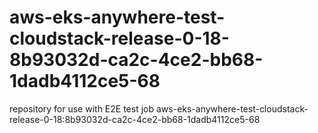 # aws-eks-anywhere-test-cloudstack-release-0-18-8b93032d-ca2c-4ce2-bb68-1dadb4112ce5-68
repository for use with E2E test job aws-eks-anywhere-test-cloudstack-release-0-18:8b93032d-ca2c-4ce2-bb68-1dadb4112ce5-68
